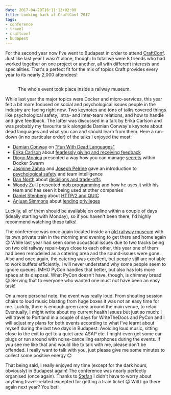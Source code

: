 ```yaml
---
date: 2017-04-29T16:11:12+02:00
title: Looking back at CraftConf 2017
tags:
- conference
- travel
- craftconf
- budapest
---
```


For the second year now I've went to Budapest in order to
attend [CraftConf](https://craft-conf.com/). Just like last year I wasn't alone,
though: In total we were 8 friends who had worked together on one project or
another, all with different interests and specialities. That's a perfect fit for
the mix of topics Craft provides every year to its nearly 2,000 attendees!

<figure>
<img src="/media/2017/craftconf.jpg" alt="" />
<figcaption><p>The whole event took place inside a railway museum.</p></figcaption>
</figure>

While last year the major topics were Docker and micro-services, this year felt
a bit more focused on social and psychological issues people in the industry are
facing right now. Two keynotes and tons of talks covered things like
psychological safety, intra- and inter-team relations, and how to handle and
give feedback. The latter was discussed in a talk by Erika Carlson and was
probably my favourite talk alongside Damian Conway's keynote about dead languages
and what you can and should learn from them. Here a run-down (in no particular
order) of the talks I enjoyed the most:

* [Damian Conway][] on ["Fun With Dead Languages"](https://craft-conf.com/speaker/DamianConway)
* [Erika Carlson][]
  about
  [fearlessly giving and receiving feedback](https://craft-conf.com/speaker/ErikaCarlson)
* [Diogo Monica][] presented a way how you can manage [secrets][docker secrets]
  within Docker Swarm
* [Jasmine Zahno][] and [Joseph Pelrine][] gave an introduction
  to [psychological safety][] and team intelligence
* [Dan North][] about [decisions and trade-offs][decisions]
* [Woody Zuill][] presented [mob programming][] and how he uses it with his team
  and has seen it being used at other companies
* [Daniel Stenberg][] about [HTTP/2 and QUIC][h2]
* [Anjuan Simmons][] about [lending privileges][]

Luckily, all of them should be available on online within a couple of days
(ideally starting with Monday), so if you haven't been there, I'd highly
recommend watching these talks!

The conference was once again located inside an [old railway museum][museum]
with its own private train in the morning and evening to get there and home
again 😊 While last year had seen some acoustical issues due to two tracks being
on two old railway repair-bays close to each other, this year one of them had
been remodelled as a catering area and the sound-issues were gone. Also and once
again, the catering was excellent, but people still are not able to work buffets
efficiently. I will never understand why some people seem to ignore queues.
IMHO PyCon handles that better, but also has lots more space at its
disposal. What PyCon doesn't have, though, is chimney bread 😉 Serving that to
everyone who wanted one must not have been an easy task!

On a more personal note, the event was really loud. From shouting session chairs
to loud music blasting from huge boxes it was not an easy time for me. Luckily,
there is enough green area around the main venue, to relax. Eventually, I might
write about my current health issues but just so much: I will travel to Portland
in a couple of days for WriteTheDocs and PyCon and I will adjust my plans for
both events according to what I've learnt about myself during the last two days
in Budapest: Avoiding loud music, sitting close to the exit to get to a quiet
area ASAP etc. I might even get some ear-plugs or run around with
noise-cancelling earphones during the events. If you see me like that and would
like to talk with me, please don't be offended. I really want to talk with you,
just please give me some minutes to collect some positive energy 😊

That being said, I really enjoyed my time (except for the dark hours, obviously)
in Budapest again! The conference was nearly perfectly organised (once again).
Thanks to [Stefan][] I didn't have to worry about anything travel-related excepted
for getting a train ticket 😊 Will I go there again next year? You bet!

[erika carlson]: http://twitter.com/eacarlson
[damian conway]: http://damian.conway.org/
[diogo monica]: https://diogomonica.com/
[docker secrets]: https://craft-conf.com/speaker/DiogoMonica
[jasmine zahno]: http://twitter.com/jasminezahno
[joseph pelrine]: http://twitter.com/josephpelrine
[psychological safety]: https://craft-conf.com/speaker/JosephPelrine
[Dan North]: https://dannorth.net/
[decisions]: https://craft-conf.com/speaker/DanNorth
[mob programming]: https://craft-conf.com/speaker/WoodyZuill
[woody zuill]: http://zuill.us/WoodyZuill/
[daniel stenberg]: https://daniel.haxx.se/
[h2]: https://craft-conf.com/speaker/DanielStenberg
[anjuan simmons]: http://www.anjuansimmons.com/
[lending privileges]: https://craft-conf.com/speaker/AnjuanSimmons
[museum]: http://www.vasuttortenetipark.hu/
[stefan]: https://twitter.com/stefanmayer13
